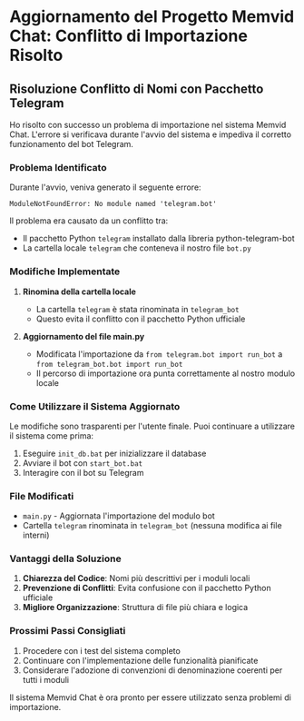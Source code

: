 # Aggiornamento del Progetto Memvid Chat: Conflitto di Importazione Risolto

## Risoluzione Conflitto di Nomi con Pacchetto Telegram

Ho risolto con successo un problema di importazione nel sistema Memvid Chat. L'errore si verificava durante l'avvio del sistema e impediva il corretto funzionamento del bot Telegram.

### Problema Identificato

Durante l'avvio, veniva generato il seguente errore:
```
ModuleNotFoundError: No module named 'telegram.bot'
```

Il problema era causato da un conflitto tra:
- Il pacchetto Python `telegram` installato dalla libreria python-telegram-bot
- La cartella locale `telegram` che conteneva il nostro file `bot.py`

### Modifiche Implementate

1. **Rinomina della cartella locale**
   - La cartella `telegram` è stata rinominata in `telegram_bot`
   - Questo evita il conflitto con il pacchetto Python ufficiale

2. **Aggiornamento del file main.py**
   - Modificata l'importazione da `from telegram.bot import run_bot` a `from telegram_bot.bot import run_bot`
   - Il percorso di importazione ora punta correttamente al nostro modulo locale

### Come Utilizzare il Sistema Aggiornato

Le modifiche sono trasparenti per l'utente finale. Puoi continuare a utilizzare il sistema come prima:

1. Eseguire `init_db.bat` per inizializzare il database
2. Avviare il bot con `start_bot.bat`
3. Interagire con il bot su Telegram

### File Modificati

- `main.py` - Aggiornata l'importazione del modulo bot
- Cartella `telegram` rinominata in `telegram_bot` (nessuna modifica ai file interni)

### Vantaggi della Soluzione

1. **Chiarezza del Codice**: Nomi più descrittivi per i moduli locali
2. **Prevenzione di Conflitti**: Evita confusione con il pacchetto Python ufficiale
3. **Migliore Organizzazione**: Struttura di file più chiara e logica

### Prossimi Passi Consigliati

1. Procedere con i test del sistema completo
2. Continuare con l'implementazione delle funzionalità pianificate
3. Considerare l'adozione di convenzioni di denominazione coerenti per tutti i moduli

Il sistema Memvid Chat è ora pronto per essere utilizzato senza problemi di importazione.
